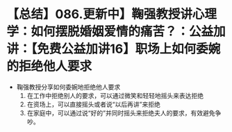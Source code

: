 # 【总结】086.更新中】鞠强教授讲心理学：如何摆脱婚姻爱情的痛苦？：公益加讲：【免费公益加讲16】职场上如何委婉的拒绝他人要求

-   鞠强教授分享如何委婉地拒绝他人要求
    1.  在工作中拒绝别人的要求，可以通过微笑和轻轻地摇头来表达拒绝
    2.  在资场上，可以直接摇头或者说“以后再讲”来拒绝
    3.  在家庭中，可以通过说“好的”并同时摇头来拒绝夫人的要求，有效避免争吵。